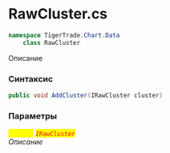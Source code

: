 
# RawCluster.cs
```csharp
namespace TigerTrade.Chart.Data  
    class RawCluster
```

Описание

### Синтаксис
```csharp
public void AddCluster(IRawCluster cluster)
```

### Параметры  
<mark style="color:yellow;">`cluster`</mark> <mark style="color:red;">*`IRawCluster`*</mark>  
 *Описание*  
  

                    
                    